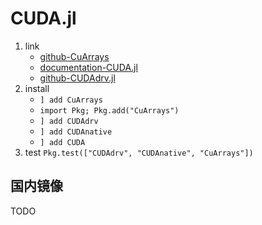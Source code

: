 # CUDA.jl

1. link
   * [github-CuArrays](https://github.com/JuliaGPU/CuArrays.jl)
   * [documentation-CUDA.jl](https://juliagpu.gitlab.io/CUDA.jl/)
   * [github-CUDAdrv.jl](https://github.com/JuliaGPU/CUDAdrv.jl)
2. install
   * `] add CuArrays`
   * `import Pkg; Pkg.add("CuArrays")`
   * `] add CUDAdrv`
   * `] add CUDAnative`
   * `] add CUDA`
3. test `Pkg.test(["CUDAdrv", "CUDAnative", "CuArrays"])`

## 国内镜像

TODO
